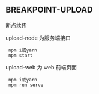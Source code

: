 ## BREAKPOINT-UPLOAD

断点续传

upload-node 为服务端接口

```
 npm i或yarn
 npm start
```

upload-web 为 web 前端页面

```
 npm i或yarn
 npm run serve
```
